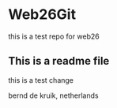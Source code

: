 # Web26Git
this is a test repo for web26

## This is a readme file

this is a test change

bernd de kruik, netherlands